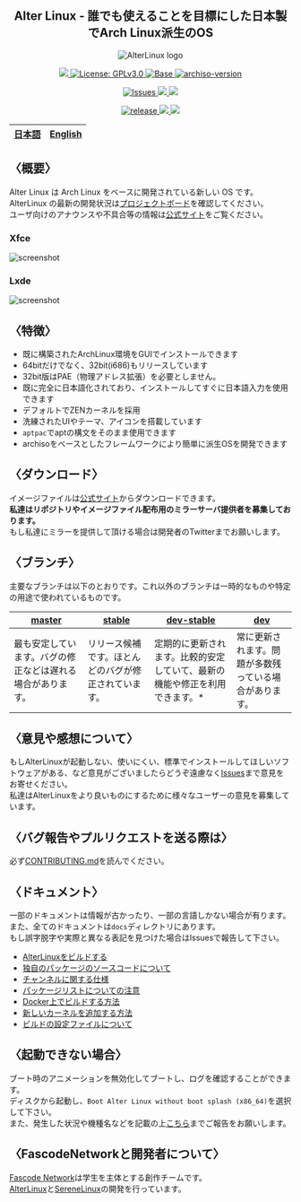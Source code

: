 <h2 align="center">Alter Linux - 誰でも使えることを目標にした日本製でArch Linux派生のOS</h2>

<p align="center">
	<img src="../images/logo/color-black-catchcopy/AlterV6-LogowithCopy-Colored-DarkText-256px.png" alt="AlterLinux logo">
</p>
<p align="center">
	<a href="https://fascode.net/en/projects/linux/alter/">
		<img src="https://img.shields.io/badge/Maintained%3F-Yes-green?style=for-the-badge">
	</a>
	<a href="../LICENSE">
		<img src="https://img.shields.io/github/license/FascodeNet/alterlinux?style=for-the-badge" alt="License: GPLv3.0">
	</a>
	<a href="https://www.archlinux.org/">
		<img src="https://img.shields.io/badge/BASE-ArchLinux-blue?style=for-the-badge&logo=arch-linux" alt="Base">
	</a>
	<a href="https://gitlab.archlinux.org/archlinux/archiso/-/tree/v44">
		<img src="https://img.shields.io/badge/archiso--version-44--2-blue?style=for-the-badge&logo=arch-linux" alt="archiso-version">
	</a>
</p>
<p align="center">
	<a href="https://github.com/FascodeNet/alterlinux/issues">
		<img src="https://img.shields.io/github/issues/FascodeNet/alterlinux?color=violet&style=for-the-badge&logo=github" alt="Issues">
	</a>
	<a href="https://github.com/FascodeNet/alterlinux/stargazers">
		<img src="https://img.shields.io/github/stars/FascodeNet/alterlinux?color=yellow&style=for-the-badge&logo=github">
	</a>
	<a href="https://github.com/FascodeNet/alterlinux/network/members">
		<img src="https://img.shields.io/github/forks/FascodeNet/alterlinux?style=for-the-badge">
	</a>
</p>
<p align="center">
	<a href="https://github.com/FascodeNet/alterlinux/releases">
		<img src="https://img.shields.io/github/v/release/FascodeNet/alterlinux?color=blue&include_prereleases&style=for-the-badge" alt="release">
	</a>
	<a href="https://fascode.net/en/projects/linux/alter/downloads/">
		<img src="https://img.shields.io/github/downloads/FascodeNet/alterlinux/total?style=for-the-badge">
	</a>
	<a href="">
		<img src="https://img.shields.io/github/last-commit/FascodeNet/alterlinux?style=for-the-badge">
	</a>
</p>

<table>
	<thead>
		<tr>
			<th style="text-align:center">
				<a href="README_jp.md">日本語</a>
			</th>
			<th style="text-align:center">
				<a href="README.md">English</a>
			</th>
		</tr>
	</thead>
</table>

<h2>〈概要〉</h2>

Alter Linux は Arch Linux をベースに開発されている新しい OS です。<br>
AlterLinux の最新の開発状況は<a href="https://github.com/orgs/FascodeNet/projects/2">プロジェクトボード</a>を確認してください。<br>
ユーザ向けのアナウンスや不具合等の情報は<a href="https://fascode.net/projects/linux/alter/">公式サイト</a>をご覧ください。

<h3>Xfce</h3>
<img src="../images/screenshot/desktop-xfce.png" alt="screenshot">

<h3>Lxde</h3>
<img src="../images/screenshot/desktop-lxde.png" alt="screenshot">

<h2>〈特徴〉</h2>
<ul>
	<li>既に構築されたArchLinux環境をGUIでインストールできます</li>
	<li>64bitだけでなく、32bit(i686)もリリースしています</li>
	<li>32bit版はPAE（物理アドレス拡張）を必要としません。</li>
	<li>既に完全に日本語化されており、インストールしてすぐに日本語入力を使用できます</li>
	<li>デフォルトでZENカーネルを採用</li>
	<li>洗練されたUIやテーマ、アイコンを搭載しています</li>
	<li><code>aptpac</code>で<cpde>apt</code>の構文をそのまま使用できます</li>
	<li>archisoをベースとしたフレームワークにより簡単に派生OSを開発できます</li>
</ul>

<h2>〈ダウンロード〉</h2>
イメージファイルは<a href="https://fascode.net/projects/linux/alter/#downloads">公式サイト</a>からダウンロードできます。
<br>
<b>私達はリポジトリやイメージファイル配布用のミラーサーバ提供者を募集しております。</b>
<br>
もし私達にミラーを提供して頂ける場合は開発者のTwitterまでお願いします。

<h2>〈ブランチ〉</h2>
主要なブランチは以下のとおりです。これ以外のブランチは一時的なものや特定の用途で使われているものです。

<table>
	<thead>
		<tr>
			<th>
				<a href="https://github.com/FascodeNet/alterlinux/tree/master">master</a>
			</th>
			<th>	
				<a href="https://github.com/FascodeNet/alterlinux/tree/stable">stable</a>
			</th>
			<th>
				<a href="https://github.com/FascodeNet/alterlinux/tree/dev-stable">dev-stable</a>
			</th>
			<th>
				<a href="https://github.com/FascodeNet/alterlinux/tree/dev">dev</a>
			</th>
		</tr>
	</thead>
	<tbody>
		<tr>
			<td>
				最も安定しています。バグの修正などは遅れる場合があります。
			</td>
			<td>
				リリース候補です。ほとんどのバグが修正されています。
			</td>
			<td>
				定期的に更新されます。比較的安定していて、最新の機能や修正を利用できます。*
			</td>
			<td>
				常に更新されます。問題が多数残っている場合があります。
			</td>
		</tr>
	</tbody>
</table>

<h2>〈意見や感想について〉</h2>
もしAlterLinuxが起動しない、使いにくい、標準でインストールしてほしいソフトウェアがある、など意見がございましたらどうぞ遠慮なく<a href="https://github.com/FascodeNet/alterlinux/issues">Issues</a>まで意見をお寄せください。<br>
私達はAlterLinuxをより良いものにするために様々なユーザーの意見を募集しています。<br>

<h2>〈バグ報告やプルリクエストを送る際は〉</h2>
必ず<a href="CONTRIBUTING.md">CONTRIBUTING.md</a>を読んでください。

<h2>〈ドキュメント〉</h2>
一部のドキュメントは情報が古かったり、一部の言語しかない場合が有ります。<br>
また、全てのドキュメントは<code>docs</code>ディレクトリにあります。<br>
もし誤字脱字や実際と異なる表記を見つけた場合はIssuesで報告して下さい。<br>
<ul>
	<li><a href="jp/BUILD.md">AlterLinuxをビルドする</a></li>
	<li><a href="jp/SOFTWARE.md">独自のパッケージのソースコードについて</a></li>
	<li><a href="jp/CHANNEL.md">チャンネルに関する仕様</a></li>
	<li><a href="jp/PACKAGE.md">パッケージリストについての注意</a></li>
	<li><a href="jp/DOCKER.md">Docker上でビルドする方法</a></li>
	<li><a href="jp/KERNEL.md">新しいカーネルを追加する方法</a></li>
	<li><a href="en/CONFIG.md">ビルドの設定ファイルについて</a></li>
</ul>

<h2>〈起動できない場合〉</h2>
ブート時のアニメーションを無効化してブートし、ログを確認することができます。<br>
ディスクから起動し、<code>Boot Alter Linux without boot splash (x86_64)</code>を選択して下さい。<br>
また、発生した状況や機種名などを記載の上<a href="https://github.com/FascodeNet/alterlinux/issues">こちら</a>までご報告をお願いします。

<h2>〈FascodeNetworkと開発者について〉</h2>
<a href="https://fascode.net/">Fascode Network</a>は学生を主体とする創作チームです。<br>
<a href="https://fascode.net/projects/linux/alter/">AlterLinux</a>と<a href="https://fascode.net/projects/linux/serene/">SereneLinux</a>の開発を行っています。
